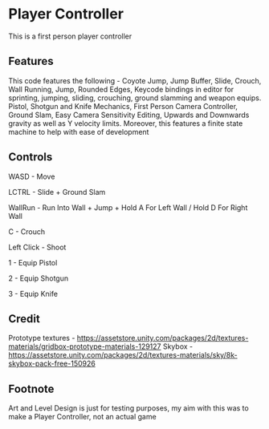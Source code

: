 # Player Controller

This is a first person player controller

## Features

This code features the following - Coyote Jump, Jump Buffer, Slide, Crouch, Wall Running, Jump, Rounded Edges, Keycode bindings in editor for sprinting, jumping, sliding, crouching, ground slamming and weapon equips. Pistol, Shotgun and Knife Mechanics, First Person Camera Controller, Ground Slam, Easy Camera Sensitivity Editing, Upwards and Downwards gravity as well as Y velocity limits. Moreover, this features a finite state machine to help with ease of development

## Controls
WASD - Move

LCTRL - Slide + Ground Slam

WallRun - Run Into Wall + Jump + Hold A For Left Wall / Hold D For Right Wall

C - Crouch

Left Click - Shoot

1 - Equip Pistol

2 - Equip Shotgun

3 - Equip Knife

## Credit
Prototype textures - https://assetstore.unity.com/packages/2d/textures-materials/gridbox-prototype-materials-129127
Skybox - https://assetstore.unity.com/packages/2d/textures-materials/sky/8k-skybox-pack-free-150926

## Footnote
Art and Level Design is just for testing purposes, my aim with this was to make a Player Controller, not an actual game